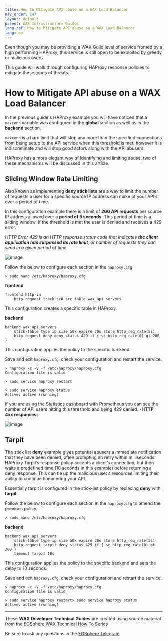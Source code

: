 ```yaml
---
title: How to Mitigate API abuse on a WAX Load Balancer
nav_order: 147
layout: default
parent: WAX Infrastructure Guides
lang-ref: How to Mitigate API abuse on a WAX Load Balancer
lang: en
---
```


Even though you may be providing a WAX Guild level of service fronted by a high performing HAProxy, this service is still open to be exploited by greedy or malicious users.

This guide will walk through configuring HAProxy response policies to mitigate these types of threats.

# How to Mitigate API abuse on a WAX Load Balancer

In the previous guide's HAProxy example you will have noticed that a  `maxconn`  variable was configured in the  **global**  section as well as in the  **backend**  section.

`maxconn`  is a hard limit that will stop any more than the specified connections from being setup to the API service when this threshold is met, however it is indiscriminate and will stop good actors along with the API abusers.

HAProxy has a more elegant way of identifying and limiting abuse, two of these mechanisms will be discussed in this article.

## Sliding Window Rate Limiting

Also known as implementing  **deny stick lists**  are a way to limit the number of requests a user for a specific source IP address can make of your API’s over a period of time.

In this configuration example there is a limit of  **200 API requests**  per source IP address allowed over a  **period of 5 seconds**. This period of time is a sliding window. If the threshold is met the user is denied and receives a 429 error.

_HTTP Error 429 is an HTTP response status code that indicates_ **_the client application has surpassed its rate limit_**_, or number of requests they can send in a given period of time._

![image](https://user-images.githubusercontent.com/12730423/201574327-6544b9f4-209f-4da0-b833-00e76afe6531.png)

Follow the below to configure each section in the  `haproxy.cfg`

```
> sudo nano /etc/haproxy/haproxy.cfg
```

**frontend**

```
frontend http-in  
    http-request track-sc0 src table wax_api_servers
```
This configuration creates a specific table in HAProxy.

**backend**
```
backend wax_api_servers  
    stick-table type ip size 50k expire 30s store http_req_rate(5s)  
    http-request deny deny_status 429 if { sc_http_req_rate(0) gt 200 }
```

This configuration applies the policy to the specific backend.

Save and exit  `haproxy.cfg`, check your configuration and restart the service.

```
> haproxy -c -V -f /etc/haproxy/haproxy.cfg  
Configuration file is valid

> sudo service haproxy restart

> sudo service haproxy status  
Active: active (running)
```
If you are using the Statistics dashboard with Prometheus you can see the number of API users hitting this threshold and being 429 denied.  **-HTTP 4xx responses:**

![image](https://user-images.githubusercontent.com/12730423/201574775-18ee6c3d-0a3e-4148-960b-dc2059f8bacb.png)

## Tarpit

The stick list  **deny**  example gives potential abusers a immediate notification that they have been denied, often prompting an retry within milliseconds. HAProxy Tarpit’s response policy accepts a client’s connection, but then waits a predefined time (10 seconds in this example) before returning a deny response. This can tie up the malicious user’s resources limiting their ability to continue hammering your API.

Essentially tarpit is configured in the stick-list policy by replacing  **deny**  with  **tarpit**

Follow the below to configure each section in the  `haproxy.cfg`  to amend the previous policy.

```
> sudo nano /etc/haproxy/haproxy.cfg
```

**backend**

```
backend wax_api_servers  
    stick-table type ip size 50k expire 30s store http_req_rate(5s)  
    http-request tarpit deny_status 429 if { sc_http_req_rate(0) gt 200 }  
    timeout tarpit 10s
```

This configuration applies the policy to the specific backend and sets the delay to 10 seconds.

Save and exit  `haproxy.cfg`, check your configuration and restart the service.

```
> haproxy -c -V -f /etc/haproxy/haproxy.cfg  
Configuration file is valid

> sudo service haproxy restart> sudo service haproxy status  
Active: active (running)
```

---

These **WAX Developer Technical Guides** are created using source material from the [EOSphere WAX Technical How To Series](https://medium.com/eosphere/wax-technical-how-to/home)

Be sure to ask any questions in the  [EOSphere Telegram](https://t.me/eosphere_io)
